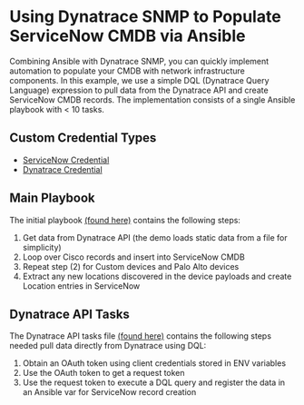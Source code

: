 # Using Dynatrace SNMP to Populate ServiceNow CMDB via Ansible

Combining Ansible with Dynatrace SNMP, you can quickly implement automation to populate your CMDB with network infrastructure components. In this example, we use a simple DQL (Dynatrace Query Language) expression to pull data from the Dynatrace API and create ServiceNow CMDB records. The implementation consists of a single Ansible playbook with < 10 tasks.

## Custom Credential Types

- [ServiceNow Credential](https://docs.autodotes.com/Ansible/Credential%20Types/service_now/)
- [Dynatrace Credential](https://docs.autodotes.com/Ansible/Credential%20Types/dynatrace/)

## Main Playbook

The initial playbook [(found here)](./dynatrace_snow_cmdb.yml) contains the following steps:

1. Get data from Dynatrace API (the demo loads static data from a file for simplicity)
1. Loop over Cisco records and insert into ServiceNow CMDB
1. Repeat step (2) for Custom devices and Palo Alto devices
1. Extract any new locations discovered in the device payloads and create Location entries in ServiceNow

## Dynatrace API Tasks

The Dynatrace API tasks file [(found here)](./tasks/dynatrace_snmp.yml) contains the following steps needed pull data directly from Dynatrace using DQL:

1. Obtain an OAuth token using client credentials stored in ENV variables
1. Use the OAuth token to get a request token
1. Use the request token to execute a DQL query and register the data in an Ansible var for ServiceNow record creation
